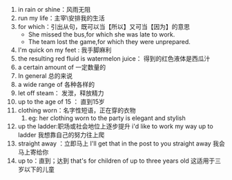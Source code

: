 1. in rain or shine：风雨无阻
2. run my life：主宰\安排我的生活
3. for which：引出从句，既可以当【所以】又可当【因为】的意思
   - She missed the bus,for which she was late to work.
   - The team lost the game,for which they were unprepared.
4. I'm quick on my feet : 我手脚麻利
5. the resulting red fluid is watermelon juice： 得到的红色液体是西瓜汁
6. a certain amount of  一定数量的
7. In general 总的来说
8. a wide range of   各种各样的
9. let off steam： 发泄，释放精力
10. up to the age of 15  ： 直到15岁
11. clothing worn：名字性短语，正在穿的衣物
    1. eg: her clothing worn to the party is elegant and stylish
12. up the ladder:职场或社会地位上逐步提升   i'd like to work my way up to ladder 我想靠自己的努力往上爬
13. straight away ：立即马上  I'll get that in the post to you straight away 我会马上寄给你
14. up to：直到；达到   that's for children of up to three years old   这适用于三岁以下的儿童